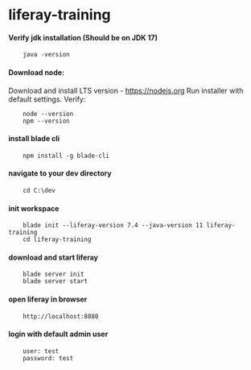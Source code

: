# liferay-training

#### Verify jdk installation (Should be on JDK 17)
```
    java -version
```
#### Download node:
Download and install LTS version - https://nodejs.org
Run installer with default settings. Verify:
```
    node --version
    npm --version
```
#### install blade cli
```
    npm install -g blade-cli
```
#### navigate to your dev directory
```
    cd C:\dev
```
#### init workspace
```
    blade init --liferay-version 7.4 --java-version 11 liferay-training
    cd liferay-training 
```
#### download and start liferay
```
    blade server init
    blade server start
```
#### open liferay in browser
````
    http://localhost:8080
````
#### login with default admin user
```
    user: test
    password: test
```
